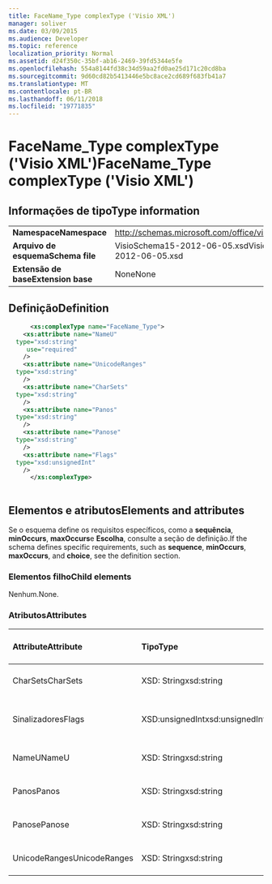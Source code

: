 ```yaml
---
title: FaceName_Type complexType ('Visio XML')
manager: soliver
ms.date: 03/09/2015
ms.audience: Developer
ms.topic: reference
localization_priority: Normal
ms.assetid: d24f350c-35bf-ab16-2469-39fd5344e5fe
ms.openlocfilehash: 554a8144fd38c34d59aa2fd0ae25d171c20cd8ba
ms.sourcegitcommit: 9d60cd82b5413446e5bc8ace2cd689f683fb41a7
ms.translationtype: MT
ms.contentlocale: pt-BR
ms.lasthandoff: 06/11/2018
ms.locfileid: "19771835"
---
```

# <a name="facenametype-complextype-visio-xml"></a><span data-ttu-id="f66ae-102">FaceName_Type complexType ('Visio XML')</span><span class="sxs-lookup"><span data-stu-id="f66ae-102">FaceName_Type complexType ('Visio XML')</span></span>

## <a name="type-information"></a><span data-ttu-id="f66ae-103">Informações de tipo</span><span class="sxs-lookup"><span data-stu-id="f66ae-103">Type information</span></span>

|||
|:-----|:-----|
|<span data-ttu-id="f66ae-104">**Namespace**</span><span class="sxs-lookup"><span data-stu-id="f66ae-104">**Namespace**</span></span> <br/> |http://schemas.microsoft.com/office/visio/2011/1/core  <br/> |
|<span data-ttu-id="f66ae-105">**Arquivo de esquema**</span><span class="sxs-lookup"><span data-stu-id="f66ae-105">**Schema file**</span></span> <br/> |<span data-ttu-id="f66ae-106">VisioSchema15-2012-06-05.xsd</span><span class="sxs-lookup"><span data-stu-id="f66ae-106">VisioSchema15-2012-06-05.xsd</span></span>  <br/> |
|<span data-ttu-id="f66ae-107">**Extensão de base**</span><span class="sxs-lookup"><span data-stu-id="f66ae-107">**Extension base**</span></span> <br/> |<span data-ttu-id="f66ae-108">None</span><span class="sxs-lookup"><span data-stu-id="f66ae-108">None</span></span>  <br/> |
   
## <a name="definition"></a><span data-ttu-id="f66ae-109">Definição</span><span class="sxs-lookup"><span data-stu-id="f66ae-109">Definition</span></span>

```XML
      <xs:complexType name="FaceName_Type">
    <xs:attribute name="NameU"
  type="xsd:string"
     use="required"
    />
    <xs:attribute name="UnicodeRanges"
  type="xsd:string"
    />
    <xs:attribute name="CharSets"
  type="xsd:string"
    />
    <xs:attribute name="Panos"
  type="xsd:string"
    />
    <xs:attribute name="Panose"
  type="xsd:string"
    />
    <xs:attribute name="Flags"
  type="xsd:unsignedInt"
    />
      </xs:complexType>
      
```

## <a name="elements-and-attributes"></a><span data-ttu-id="f66ae-110">Elementos e atributos</span><span class="sxs-lookup"><span data-stu-id="f66ae-110">Elements and attributes</span></span>

<span data-ttu-id="f66ae-111">Se o esquema define os requisitos específicos, como a **sequência**, **minOccurs**, **maxOccurs**e **Escolha**, consulte a seção de definição.</span><span class="sxs-lookup"><span data-stu-id="f66ae-111">If the schema defines specific requirements, such as **sequence**, **minOccurs**, **maxOccurs**, and **choice**, see the definition section.</span></span> 
  
### <a name="child-elements"></a><span data-ttu-id="f66ae-112">Elementos filho</span><span class="sxs-lookup"><span data-stu-id="f66ae-112">Child elements</span></span>

<span data-ttu-id="f66ae-113">Nenhum.</span><span class="sxs-lookup"><span data-stu-id="f66ae-113">None.</span></span>
  
### <a name="attributes"></a><span data-ttu-id="f66ae-114">Atributos</span><span class="sxs-lookup"><span data-stu-id="f66ae-114">Attributes</span></span>

|<span data-ttu-id="f66ae-115">**Attribute**</span><span class="sxs-lookup"><span data-stu-id="f66ae-115">**Attribute**</span></span>|<span data-ttu-id="f66ae-116">**Tipo**</span><span class="sxs-lookup"><span data-stu-id="f66ae-116">**Type**</span></span>|<span data-ttu-id="f66ae-117">**Obrigatório**</span><span class="sxs-lookup"><span data-stu-id="f66ae-117">**Required**</span></span>|<span data-ttu-id="f66ae-118">**Descrição**</span><span class="sxs-lookup"><span data-stu-id="f66ae-118">**Description**</span></span>|<span data-ttu-id="f66ae-119">**Valores possíveis**</span><span class="sxs-lookup"><span data-stu-id="f66ae-119">**Possible values**</span></span>|
|:-----|:-----|:-----|:-----|:-----|
|<span data-ttu-id="f66ae-120">CharSets</span><span class="sxs-lookup"><span data-stu-id="f66ae-120">CharSets</span></span>  <br/> |<span data-ttu-id="f66ae-121">XSD: String</span><span class="sxs-lookup"><span data-stu-id="f66ae-121">xsd:string</span></span>  <br/> |<span data-ttu-id="f66ae-122">opcional</span><span class="sxs-lookup"><span data-stu-id="f66ae-122">optional</span></span>  <br/> ||<span data-ttu-id="f66ae-123">Valores do tipo xsd: String.</span><span class="sxs-lookup"><span data-stu-id="f66ae-123">Values of the xsd:string type.</span></span>  <br/> |
|<span data-ttu-id="f66ae-124">Sinalizadores</span><span class="sxs-lookup"><span data-stu-id="f66ae-124">Flags</span></span>  <br/> |<span data-ttu-id="f66ae-125">XSD:unsignedInt</span><span class="sxs-lookup"><span data-stu-id="f66ae-125">xsd:unsignedInt</span></span>  <br/> |<span data-ttu-id="f66ae-126">opcional</span><span class="sxs-lookup"><span data-stu-id="f66ae-126">optional</span></span>  <br/> ||<span data-ttu-id="f66ae-127">Valores do tipo xsd:unsignedInt.</span><span class="sxs-lookup"><span data-stu-id="f66ae-127">Values of the xsd:unsignedInt type.</span></span>  <br/> |
|<span data-ttu-id="f66ae-128">NameU</span><span class="sxs-lookup"><span data-stu-id="f66ae-128">NameU</span></span>  <br/> |<span data-ttu-id="f66ae-129">XSD: String</span><span class="sxs-lookup"><span data-stu-id="f66ae-129">xsd:string</span></span>  <br/> |<span data-ttu-id="f66ae-130">obrigatório</span><span class="sxs-lookup"><span data-stu-id="f66ae-130">required</span></span>  <br/> ||<span data-ttu-id="f66ae-131">Valores do tipo xsd: String.</span><span class="sxs-lookup"><span data-stu-id="f66ae-131">Values of the xsd:string type.</span></span>  <br/> |
|<span data-ttu-id="f66ae-132">Panos</span><span class="sxs-lookup"><span data-stu-id="f66ae-132">Panos</span></span>  <br/> |<span data-ttu-id="f66ae-133">XSD: String</span><span class="sxs-lookup"><span data-stu-id="f66ae-133">xsd:string</span></span>  <br/> |<span data-ttu-id="f66ae-134">opcional</span><span class="sxs-lookup"><span data-stu-id="f66ae-134">optional</span></span>  <br/> ||<span data-ttu-id="f66ae-135">Valores do tipo xsd: String.</span><span class="sxs-lookup"><span data-stu-id="f66ae-135">Values of the xsd:string type.</span></span>  <br/> |
|<span data-ttu-id="f66ae-136">Panose</span><span class="sxs-lookup"><span data-stu-id="f66ae-136">Panose</span></span>  <br/> |<span data-ttu-id="f66ae-137">XSD: String</span><span class="sxs-lookup"><span data-stu-id="f66ae-137">xsd:string</span></span>  <br/> |<span data-ttu-id="f66ae-138">opcional</span><span class="sxs-lookup"><span data-stu-id="f66ae-138">optional</span></span>  <br/> ||<span data-ttu-id="f66ae-139">Valores do tipo xsd: String.</span><span class="sxs-lookup"><span data-stu-id="f66ae-139">Values of the xsd:string type.</span></span>  <br/> |
|<span data-ttu-id="f66ae-140">UnicodeRanges</span><span class="sxs-lookup"><span data-stu-id="f66ae-140">UnicodeRanges</span></span>  <br/> |<span data-ttu-id="f66ae-141">XSD: String</span><span class="sxs-lookup"><span data-stu-id="f66ae-141">xsd:string</span></span>  <br/> |<span data-ttu-id="f66ae-142">opcional</span><span class="sxs-lookup"><span data-stu-id="f66ae-142">optional</span></span>  <br/> ||<span data-ttu-id="f66ae-143">Valores do tipo xsd: String.</span><span class="sxs-lookup"><span data-stu-id="f66ae-143">Values of the xsd:string type.</span></span>  <br/> |
   

